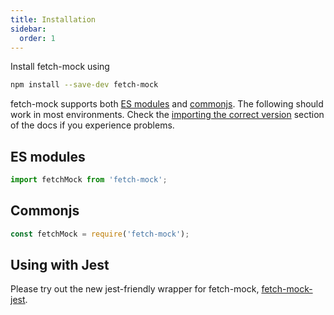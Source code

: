 ```yaml
---
title: Installation
sidebar:
  order: 1
---
```


Install fetch-mock using

```bash
npm install --save-dev fetch-mock
```

fetch-mock supports both [ES modules](https://developer.mozilla.org/en-US/docs/Web/JavaScript/Guide/Modules) and [commonjs](https://requirejs.org/docs/commonjs.html). The following should work in most environments. Check the [importing the correct version](#usageimporting) section of the docs if you experience problems.

## ES modules
```js
import fetchMock from 'fetch-mock';
```

## Commonjs
```js
const fetchMock = require('fetch-mock');
```

## Using with Jest

Please try out the new jest-friendly wrapper for fetch-mock, [fetch-mock-jest](https://github.com/wheresrhys/fetch-mock-jest).
